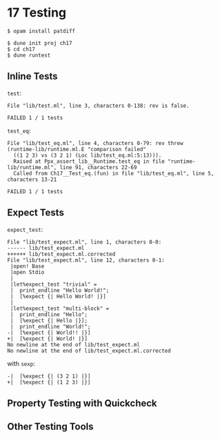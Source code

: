 # 17 Testing

```shell
$ opam install patdiff

$ dune init proj ch17
$ cd ch17
$ dune runtest
```

## Inline Tests

`test`:

```shell
File "lib/test.ml", line 3, characters 0-138: rev is false.

FAILED 1 / 1 tests
```

`test_eq`:

```shell
File "lib/test_eq.ml", line 4, characters 0-79: rev threw
(runtime-lib/runtime.ml.E "comparison failed"
  ((1 2 3) vs (3 2 1) (Loc lib/test_eq.ml:5:13))).
  Raised at Ppx_assert_lib__Runtime.test_eq in file "runtime-lib/runtime.ml", line 91, characters 22-69
  Called from Ch17__Test_eq.(fun) in file "lib/test_eq.ml", line 5, characters 13-21

FAILED 1 / 1 tests
```

## Expect Tests

`expect_test`:

```shell
File "lib/test_expect.ml", line 1, characters 0-0:
------ lib/test_expect.ml
++++++ lib/test_expect.ml.corrected
File "lib/test_expect.ml", line 12, characters 0-1:
 |open! Base
 |open Stdio
 |
 |let%expect_test "trivial" =
 |  print_endline "Hello World!";
 |  [%expect {| Hello World! |}]
 |
 |let%expect_test "multi-block" =
 |  print_endline "Hello";
 |  [%expect {| Hello |}];
 |  print_endline "World!";
-|  [%expect {| World!! |}]
+|  [%expect {| World! |}]
No newline at the end of lib/test_expect.ml
No newline at the end of lib/test_expect.ml.corrected
```

with `sexp`:

```shell
-|  [%expect {| (3 2 1) |}]
+|  [%expect {| (1 2 3) |}]
```

## Property Testing with Quickcheck

## Other Testing Tools
